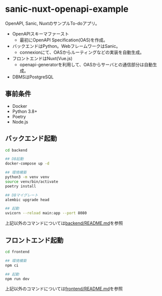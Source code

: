 # sanic-nuxt-openapi-example
OpenAPI, Sanic, NuxtのサンプルTo-doアプリ。

* OpenAPIスキーマファースト
  - 最初にOpenAPI Specification(OAS)を作成。
* バックエンドはPython。WebフレームワークはSanic。
  - connexionにて、OASからルーティングなどの実装を自動生成。
* フロントエンドはNuxt(Vue.js)
  - openapi-generatorを利用して、OASからサーバとの通信部分は自動生成。
* DBMSはPostgreSQL


## 事前条件
* Docker
* Python 3.8+
* Poetry
* Node.js

## バックエンド起動
```bash
cd backend

## DB起動
docker-compose up -d

## 環境構築
python3 -m venv venv
source venv/bin/activate
poetry install

## DBマイグレート
alembic upgrade head

## 起動
uvicorn --reload main:app --port 8080
```

上記以外のコマンドについては[backend/README.md](backend/README.md)を参照

## フロントエンド起動
```bash
cd frontend

## 環境構築
npm ci

## 起動
npm run dev
```

上記以外のコマンドについては[frontend/README.md](frontend/README.md)を参照
